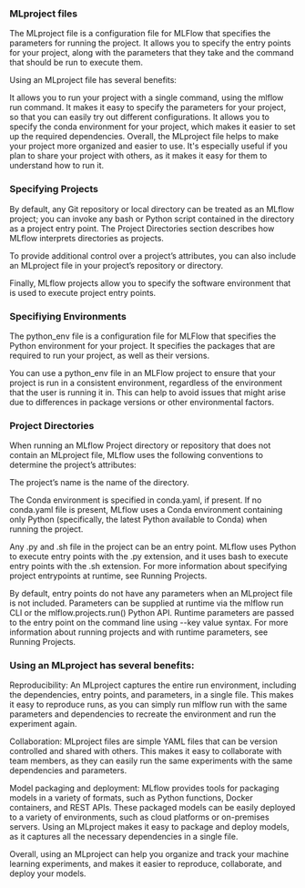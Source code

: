 
### MLproject files
The MLproject file is a configuration file for MLFlow that specifies the parameters for running the project. It allows you to specify the entry points for your project, along with the parameters that they take and the command that should be run to execute them.

Using an MLproject file has several benefits:

It allows you to run your project with a single command, using the mlflow run command.
It makes it easy to specify the parameters for your project, so that you can easily try out different configurations.
It allows you to specify the conda environment for your project, which makes it easier to set up the required dependencies.
Overall, the MLproject file helps to make your project more organized and easier to use. It's especially useful if you plan to share your project with others, as it makes it easy for them to understand how to run it.

### Specifying Projects
By default, any Git repository or local directory can be treated as an MLflow project; you can invoke any bash or Python script contained in the directory as a project entry point. The Project Directories section describes how MLflow interprets directories as projects.

To provide additional control over a project’s attributes, you can also include an MLproject file in your project’s repository or directory.

Finally, MLflow projects allow you to specify the software environment that is used to execute project entry points.

### Specifiying Environments
The python_env file is a configuration file for MLFlow that specifies the Python environment for your project. It specifies the packages that are required to run your project, as well as their versions.

You can use a python_env file in an MLFlow project to ensure that your project is run in a consistent environment, regardless of the environment that the user is running it in. This can help to avoid issues that might arise due to differences in package versions or other environmental factors.

### Project Directories
When running an MLflow Project directory or repository that does not contain an MLproject file, MLflow uses the following conventions to determine the project’s attributes:

The project’s name is the name of the directory.

The Conda environment is specified in conda.yaml, if present. If no conda.yaml file is present, MLflow uses a Conda environment containing only Python (specifically, the latest Python available to Conda) when running the project.

Any .py and .sh file in the project can be an entry point. MLflow uses Python to execute entry points with the .py extension, and it uses bash to execute entry points with the .sh extension. For more information about specifying project entrypoints at runtime, see Running Projects.

By default, entry points do not have any parameters when an MLproject file is not included. Parameters can be supplied at runtime via the mlflow run CLI or the mlflow.projects.run() Python API. Runtime parameters are passed to the entry point on the command line using --key value syntax. For more information about running projects and with runtime parameters, see Running Projects.


### Using an MLproject has several benefits:

Reproducibility: An MLproject captures the entire run environment, including the dependencies, entry points, and parameters, in a single file. This makes it easy to reproduce runs, as you can simply run mlflow run with the same parameters and dependencies to recreate the environment and run the experiment again.

Collaboration: MLproject files are simple YAML files that can be version controlled and shared with others. This makes it easy to collaborate with team members, as they can easily run the same experiments with the same dependencies and parameters.

Model packaging and deployment: MLflow provides tools for packaging models in a variety of formats, such as Python functions, Docker containers, and REST APIs. These packaged models can be easily deployed to a variety of environments, such as cloud platforms or on-premises servers. Using an MLproject makes it easy to package and deploy models, as it captures all the necessary dependencies in a single file.

Overall, using an MLproject can help you organize and track your machine learning experiments, and makes it easier to reproduce, collaborate, and deploy your models.





